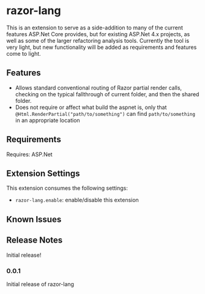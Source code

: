 # razor-lang

This is an extension to serve as a side-addition to many of the current features ASP.Net Core provides, but for existing ASP.Net 4.x projects, as well as some of the larger refactoring analysis tools.  Currently the tool is very light, but new functionality will be added as requirements and features come to light.

## Features

* Allows standard conventional routing of Razor partial render calls, checking on the typical fallthrough of current folder, and then the shared folder.
* Does not require or affect what build the aspnet is, only that `@Html.RenderPartial("path/to/something")` can find `path/to/something` in an appropriate location

## Requirements

Requires: ASP.Net

## Extension Settings

This extension consumes the following settings:

* `razor-lang.enable`: enable/disable this extension

## Known Issues



## Release Notes

Initial release!

### 0.0.1

Initial release of razor-lang

